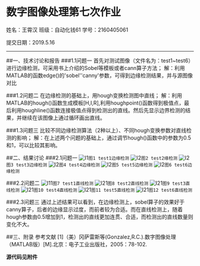 ﻿# 数字图像处理第七次作业

姓名：王霄汉
班级：自动化钱61
学号：2160405061

提交日期：2019.5.16

---
##一、技术讨论和报告
###1.1问题一
首先对测试图像（文件名为：test1~test6）进行边缘检测，可采用书上介绍的Sobel等模板或者cann算子方法；
解：利用MATLAB的函数edge()的'sobel''canny'参数，可得到边缘检测结果，并与源图像对比

###1.2问题二
在边缘检测的基础上，用hough变换检测图中直线；
解：利用MATLAB的hough()函数生成模板[H,I,R],利用houghpoint()函数得到极值点，最后利用houghline()函数连接极值点得到检测出的直线。然后先显示边界检测的结果，并继续在该图像上通过循环画出直线。

###1.3问题三
比较不同边缘检测算法（2种以上）、不同hough变换参数对直线检测的影响；
解：在上述两个问题的基础上，通过调节hough()函数中的参数为0.5和1，可以比较其影响。

##二、结果讨论
###2.1问题一
![I1](https://picture-1258800683.cos.ap-chengdu.myqcloud.com/dip_7thhw/I11.bmp)`图1 test1边缘检测`
![I2](https://picture-1258800683.cos.ap-chengdu.myqcloud.com/dip_7thhw/I21.bmp)`图2 test2缘检测`
![I2](https://picture-1258800683.cos.ap-chengdu.myqcloud.com/dip_7thhw/I31.bmp)`图3 test3边缘检测`
![I2](https://picture-1258800683.cos.ap-chengdu.myqcloud.com/dip_7thhw/I41.bmp)`图4 test4边缘检测`
![I2](https://picture-1258800683.cos.ap-chengdu.myqcloud.com/dip_7thhw/I51.bmp)`图5 test5边缘检测`
![I2](https://picture-1258800683.cos.ap-chengdu.myqcloud.com/dip_7thhw/I61.bmp)`图6 test6边缘检测`

###2.2问题二
![I11](https://picture-1258800683.cos.ap-chengdu.myqcloud.com/dip_7thhw/I12.bmp)`图7 test1直线检测`
![I21](https://picture-1258800683.cos.ap-chengdu.myqcloud.com/dip_7thhw/I22.bmp)`图8 test2直线检测`
![I21](https://picture-1258800683.cos.ap-chengdu.myqcloud.com/dip_7thhw/I32.bmp)`图9 test3直线检测`
![I21](https://picture-1258800683.cos.ap-chengdu.myqcloud.com/dip_7thhw/I42.bmp)`图10 test4直线检测`
![I21](https://picture-1258800683.cos.ap-chengdu.myqcloud.com/dip_7thhw/I52.bmp)`图11 test5直线检测`
![I21](https://picture-1258800683.cos.ap-chengdu.myqcloud.com/dip_7thhw/I62.bmp)`图12 test6直线检测`

###2.3问题三
通过上述结果可以看到，在边缘检测上，sobel算子的效果好于canny算子，后者的边缘显示过度，而前者较为合适。而在直线检测上，随着hough参数由0.5增加到1，检测出的直线更加连贯、合适，而检测出的直线数量则变化不大。

##三、附录
参考文献
[1]（美）冈萨雷斯等(Gonzalez,R.C.).数字图像处理（MATLAB版）[M].北京：电子工业出版社，2005：78-102.

**源代码见附件**